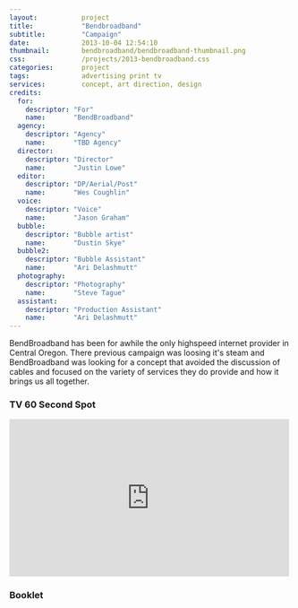 ```yaml
---
layout:           project
title:            "Bendbroadband"
subtitle:         "Campaign"
date:             2013-10-04 12:54:10
thumbnail:        bendbroadband/bendbroadband-thumbnail.png
css:              /projects/2013-bendbroadband.css
categories:       project
tags:             advertising print tv
services:         concept, art direction, design
credits:
  for:
    descriptor: "For"
    name:       "BendBroadband"
  agency:
    descriptor: "Agency"
    name:       "TBD Agency"
  director:
    descriptor: "Director"
    name:       "Justin Lowe"
  editor:
    descriptor: "DP/Aerial/Post"
    name:       "Wes Coughlin"
  voice:
    descriptor: "Voice"
    name:       "Jason Graham"
  bubble:
    descriptor: "Bubble artist"
    name:       "Dustin Skye"
  bubble2:
    descriptor: "Bubble Assistant"
    name:       "Ari Delashmutt"
  photography:
    descriptor: "Photography"
    name:       "Steve Tague"
  assistant:
    descriptor: "Production Assistant"
    name:       "Ari Delashmutt"
---
```

BendBroadband has been for awhile the only highspeed internet provider in Central Oregon. There previous campaign was loosing it's steam and BendBroadband was looking for a concept that avoided the discussion of cables and focused on the variety of services they do provide and how it brings us all together.

<h3 class="note">TV 60 Second Spot</h3>
<div class="tv-spot">
  <div class='embed-container'><iframe src="https://player.vimeo.com/video/129836341" width="500" height="281" frameborder="0" webkitallowfullscreen mozallowfullscreen allowfullscreen></iframe></div>
</div>

<h3 class="note">Booklet</h3>
<div class="natural-vines-cover"></div>
<div class="container">
  <div class="natural-vines-plant"></div>
  <div class="natural-vines-moon"></div>
</div>
<div class="natural-vines-bird"></div>